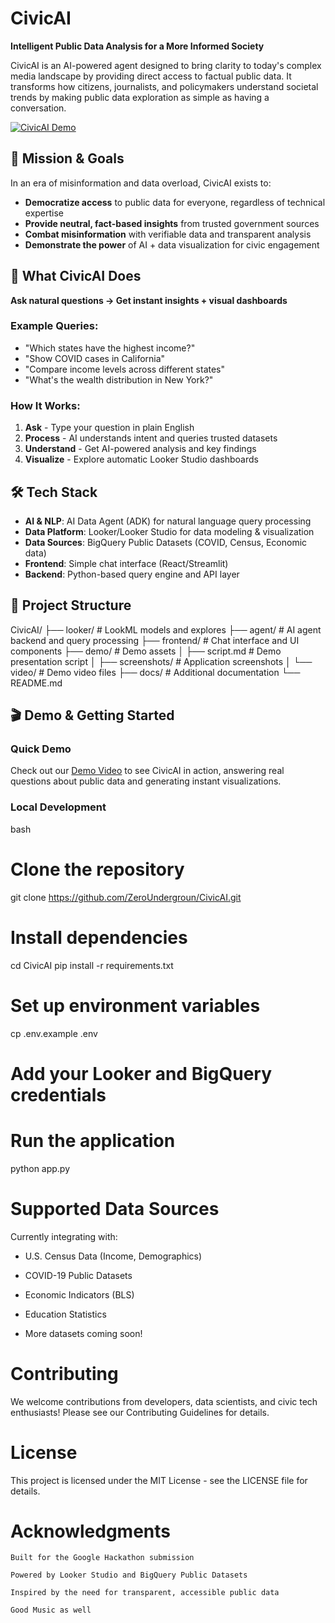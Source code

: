# CivicAI

**Intelligent Public Data Analysis for a More Informed Society**

CivicAI is an AI-powered agent designed to bring clarity to today's complex media landscape by providing direct access to factual public data. It transforms how citizens, journalists, and policymakers understand societal trends by making public data exploration as simple as having a conversation.

[![CivicAI Demo](https://img.shields.io/badge/Watch-Demo-red?style=for-the-badge&logo=youtube)](https://youtu.be/rEJTBHzLuAE)

## 🎯 Mission & Goals

In an era of misinformation and data overload, CivicAI exists to:
- **Democratize access** to public data for everyone, regardless of technical expertise
- **Provide neutral, fact-based insights** from trusted government sources
- **Combat misinformation** with verifiable data and transparent analysis
- **Demonstrate the power** of AI + data visualization for civic engagement

## 🚀 What CivicAI Does

**Ask natural questions → Get instant insights + visual dashboards**

### Example Queries:
- "Which states have the highest income?"
- "Show COVID cases in California"
- "Compare income levels across different states"
- "What's the wealth distribution in New York?"

### How It Works:
1. **Ask** - Type your question in plain English
2. **Process** - AI understands intent and queries trusted datasets
3. **Understand** - Get AI-powered analysis and key findings
4. **Visualize** - Explore automatic Looker Studio dashboards

## 🛠 Tech Stack

- **AI & NLP**: AI Data Agent (ADK) for natural language query processing
- **Data Platform**: Looker/Looker Studio for data modeling & visualization
- **Data Sources**: BigQuery Public Datasets (COVID, Census, Economic data)
- **Frontend**: Simple chat interface (React/Streamlit)
- **Backend**: Python-based query engine and API layer

## 📁 Project Structure
CivicAI/
├── looker/                 # LookML models and explores
├── agent/                  # AI agent backend and query processing
├── frontend/               # Chat interface and UI components
├── demo/                   # Demo assets
│   ├── script.md          # Demo presentation script
│   ├── screenshots/       # Application screenshots
│   └── video/             # Demo video files
├── docs/                   # Additional documentation
└── README.md

## 🎬 Demo & Getting Started

### Quick Demo
Check out our [Demo Video](https://youtu.be/rEJTBHzLuAE) to see CivicAI in action, answering real questions about public data and generating instant visualizations.

### Local Development
bash
# Clone the repository
git clone https://github.com/ZeroUndergroun/CivicAI.git

# Install dependencies
cd CivicAI
pip install -r requirements.txt

# Set up environment variables
cp .env.example .env
# Add your Looker and BigQuery credentials

# Run the application
python app.py

# Supported Data Sources

Currently integrating with:

- U.S. Census Data (Income, Demographics)

- COVID-19 Public Datasets

- Economic Indicators (BLS)

- Education Statistics

- More datasets coming soon!

# Contributing

We welcome contributions from developers, data scientists, and civic tech enthusiasts! Please see our Contributing Guidelines for details.
# License

This project is licensed under the MIT License - see the LICENSE file for details.

# Acknowledgments

    Built for the Google Hackathon submission

    Powered by Looker Studio and BigQuery Public Datasets

    Inspired by the need for transparent, accessible public data

    Good Music as well